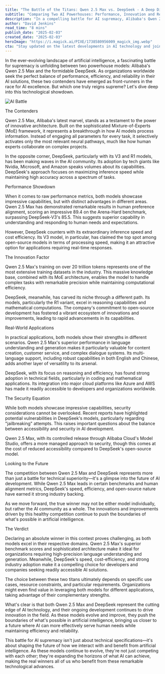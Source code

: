 ```yaml
---
title: "The Battle of the Titans: Qwen 2.5 Max vs. DeepSeek - A Deep Dive into AI Supremacy"
subtitle: "Comparing Two AI Powerhouses: Performance, Innovation and Real-World Impact"
description: "In a compelling battle for AI supremacy, Alibaba's Qwen 2.5 Max and DeepSeek showcase different strengths in performance, efficiency, and real-world applications. While Qwen 2.5 Max excels in human preference alignment and sophisticated architecture, DeepSeek counters with superior speed and accessibility. This analysis explores their capabilities, innovations, and impact on the future of AI technology."
author: "David Jenkins"
read_time: "8 mins"
publish_date: "2025-02-03"
created_date: "2025-02-03"
heroImage: "https://i.magick.ai/PIXE/1738580956009_magick_img.webp"
cta: "Stay updated on the latest developments in AI technology and join the conversation about these groundbreaking models. Connect with us on LinkedIn for exclusive insights and analysis from our team of AI experts."
---
```


In the ever-evolving landscape of artificial intelligence, a fascinating battle for supremacy is unfolding between two powerhouse models: Alibaba's Qwen 2.5 Max and the formidable DeepSeek. As organizations worldwide seek the perfect balance of performance, efficiency, and reliability in their AI solutions, these two contenders have emerged as front-runners in the race for AI excellence. But which one truly reigns supreme? Let's dive deep into this technological showdown.

![AI Battle](https://i.magick.ai/PIXE/1738580956009_magick_img.webp)

The Contenders

Qwen 2.5 Max, Alibaba's latest marvel, stands as a testament to the power of innovative architecture. Built on the sophisticated Mixture-of-Experts (MoE) framework, it represents a breakthrough in how AI models process information. Instead of engaging all parameters for every task, it selectively activates only the most relevant neural pathways, much like how human experts collaborate on complex projects.

In the opposite corner, DeepSeek, particularly with its V3 and R1 models, has been making waves in the AI community. Its adoption by tech giants like Nvidia, Microsoft, and Amazon speaks volumes about its capabilities. DeepSeek's approach focuses on maximizing inference speed while maintaining high accuracy across a spectrum of tasks.

Performance Showdown

When it comes to raw performance metrics, both models showcase impressive capabilities, but with distinct advantages in different areas. Qwen 2.5 Max has demonstrated remarkable results in human preference alignment, scoring an impressive 89.4 on the Arena-Hard benchmark, surpassing DeepSeek-V3's 85.5. This suggests superior capability in understanding and responding to human needs and expectations.

However, DeepSeek counters with its extraordinary inference speed and cost efficiency. Its V3 model, in particular, has claimed the top spot among open-source models in terms of processing speed, making it an attractive option for applications requiring real-time responses.

The Innovation Factor

Qwen 2.5 Max's training on over 20 trillion tokens represents one of the most extensive training datasets in the industry. This massive knowledge base, combined with its MoE architecture, enables the model to handle complex tasks with remarkable precision while maintaining computational efficiency.

DeepSeek, meanwhile, has carved its niche through a different path. Its models, particularly the R1 variant, excel in reasoning capabilities and mathematical computations. The company's commitment to open-source development has fostered a vibrant ecosystem of innovations and improvements, leading to rapid advancements in its capabilities.

Real-World Applications

In practical applications, both models show their strengths in different scenarios. Qwen 2.5 Max's superior performance in language understanding and generation makes it particularly valuable for content creation, customer service, and complex dialogue systems. Its multi-language support, including robust capabilities in both English and Chinese, adds another layer of versatility to its arsenal.

DeepSeek, with its focus on reasoning and efficiency, has found strong adoption in technical fields, particularly in coding and mathematical applications. Its integration into major cloud platforms like Azure and AWS has made it readily accessible to developers and organizations worldwide.

The Security Equation

While both models showcase impressive capabilities, security considerations cannot be overlooked. Recent reports have highlighted potential vulnerabilities in DeepSeek's models, particularly regarding "jailbreaking" attempts. This raises important questions about the balance between accessibility and security in AI development.

Qwen 2.5 Max, with its controlled release through Alibaba Cloud's Model Studio, offers a more managed approach to security, though this comes at the cost of reduced accessibility compared to DeepSeek's open-source model.

Looking to the Future

The competition between Qwen 2.5 Max and DeepSeek represents more than just a battle for technical superiority—it's a glimpse into the future of AI development. While Qwen 2.5 Max leads in certain benchmarks and human alignment metrics, DeepSeek's speed, efficiency, and open-source nature have earned it strong industry backing.

As we move forward, the true winner may not be either model individually, but rather the AI community as a whole. The innovations and improvements driven by this healthy competition continue to push the boundaries of what's possible in artificial intelligence.

The Verdict

Declaring an absolute winner in this contest proves challenging, as both models excel in their respective domains. Qwen 2.5 Max's superior benchmark scores and sophisticated architecture make it ideal for organizations requiring high-precision language understanding and generation. Meanwhile, DeepSeek's speed, cost-efficiency, and strong industry adoption make it a compelling choice for developers and companies seeking readily accessible AI solutions.

The choice between these two titans ultimately depends on specific use cases, resource constraints, and particular requirements. Organizations might even find value in leveraging both models for different applications, taking advantage of their complementary strengths.

What's clear is that both Qwen 2.5 Max and DeepSeek represent the cutting edge of AI technology, and their ongoing development continues to drive innovation in the field. As these models evolve and improve, they push the boundaries of what's possible in artificial intelligence, bringing us closer to a future where AI can more effectively serve human needs while maintaining efficiency and reliability.

This battle for AI supremacy isn't just about technical specifications—it's about shaping the future of how we interact with and benefit from artificial intelligence. As these models continue to evolve, they're not just competing with each other; they're expanding the horizons of what AI can achieve, making the real winners all of us who benefit from these remarkable technological advances.